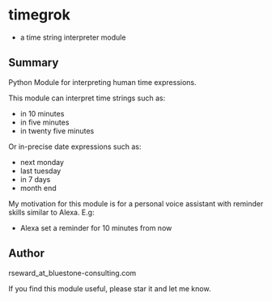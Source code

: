 # timegrok
- a time string interpreter module

## Summary

Python Module for interpreting human time expressions.

This module can interpret time strings such as:

- in 10 minutes
- in five minutes
- in twenty five minutes

Or in-precise date expressions such as:

- next monday
- last tuesday
- in 7 days
- month end

My motivation for this module is for a personal voice assistant with reminder skills similar to Alexa. E.g:
- Alexa set a reminder for 10 minutes from now


## Author

rseward_at_bluestone-consulting.com

If you find this module useful, please star it and let me know.



